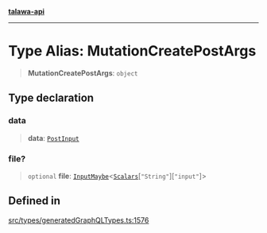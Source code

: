 [**talawa-api**](../../../README.md)

***

# Type Alias: MutationCreatePostArgs

> **MutationCreatePostArgs**: `object`

## Type declaration

### data

> **data**: [`PostInput`](PostInput.md)

### file?

> `optional` **file**: [`InputMaybe`](InputMaybe.md)\<[`Scalars`](Scalars.md)\[`"String"`\]\[`"input"`\]\>

## Defined in

[src/types/generatedGraphQLTypes.ts:1576](https://github.com/Suyash878/talawa-api/blob/e4413cec641a837926071678fed3c7f67234e31e/src/types/generatedGraphQLTypes.ts#L1576)
